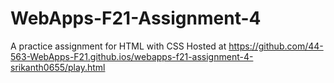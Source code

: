 # WebApps-F21-Assignment-4
A practice assignment for HTML with CSS
Hosted at https://github.com/44-563-WebApps-F21.github.ios/webapps-f21-assignment-4-srikanth0655/play.html